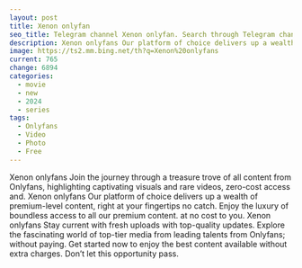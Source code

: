 ```yaml
---
layout: post
title: Xenon onlyfan
seo_title: Telegram channel Xenon onlyfan. Search through Telegram channels. Catalog of telegram channels.
description: Xenon onlyfans Our platform of choice delivers up a wealth of premium-level content, right at your fingertips no catch
image: https://ts2.mm.bing.net/th?q=Xenon%20onlyfans
current: 765
change: 6894
categories:
  - movie
  - new
  - 2024
  - series
tags: 
  - Onlyfans
  - Video
  - Photo
  - Free
---
```


Xenon onlyfans Join the journey through a treasure trove of all content from Onlyfans, highlighting captivating visuals and rare videos, zero-cost access and. Xenon onlyfans Our platform of choice delivers up a wealth of premium-level content, right at your fingertips no catch. Enjoy the luxury of boundless access to all our premium content. at no cost to you. Xenon onlyfans Stay current with fresh uploads with top-quality updates. Explore the fascinating world of top-tier media from leading talents from Onlyfans; without paying. Get started now to enjoy the best content available without extra charges. Don’t let this opportunity pass.
